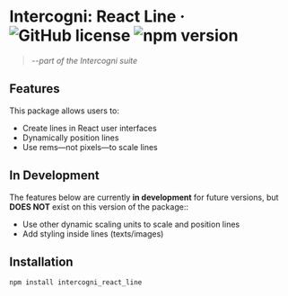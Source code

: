 # Intercogni: React Line &middot; ![GitHub license](https://img.shields.io/badge/license-MIT-blue.svg) ![npm version](https://img.shields.io/npm/v/intercogni_react_line.svg?style=flat)
>*--part of the Intercogni suite*

## Features
This package allows users to:
- Create lines in React user interfaces
- Dynamically position lines
- Use rems—not pixels—to scale lines

## In Development
The features below are currently **in development** for future versions, but **DOES NOT** exist on this version of the package::
- Use other dynamic scaling units to scale and position lines
- Add styling inside lines (texts/images)

## Installation
```sh
npm install intercogni_react_line
```